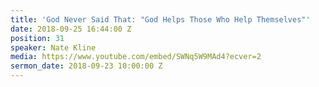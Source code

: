 ```yaml
---
title: 'God Never Said That: "God Helps Those Who Help Themselves"'
date: 2018-09-25 16:44:00 Z
position: 31
speaker: Nate Kline
media: https://www.youtube.com/embed/SWNq5W9MAd4?ecver=2
sermon_date: 2018-09-23 10:00:00 Z
---
```


